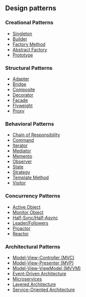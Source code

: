 <h2>Design patterns</h2>

<h3>Creational Patterns</h3>
<ul>
  <li><a href="https://www.tutorialspoint.com/design_pattern/singleton_pattern.htm" target="_blank">Singleton</a></li>
  <li><a href="https://en.wikipedia.org/wiki/Builder_pattern" target="_blank">Builder</a></li>
  <li><a href="https://en.wikipedia.org/wiki/Abstract_factory_pattern" target="_blank">Factory Method</a></li>
  <li><a href="https://softwareengineering.stackexchange.com/questions/420245/abstract-factory-pattern-for-creating-complex-shapes" target="_blank">Abstract Factory</a></li>
  <li><a href="https://www.c-sharpcorner.com/UploadFile/db2972/prototype-design-pattern-with-real-world-scenario624/" target="_blank">Prototype</a></li>
</ul>

<h3>Structural Patterns</h3>
<ul>
  <li><a href="https://www.geeksforgeeks.org/adapter-pattern/" target="_blank">Adapter</a></li>
  <li><a href="https://www.geeksforgeeks.org/bridge-design-pattern/" target="_blank">Bridge</a></li>
  <li><a href="https://en.wikipedia.org/wiki/Composite_pattern" target="_blank">Composite</a></li>
  <li><a href="https://en.wikipedia.org/wiki/Decorator_pattern" target="_blank">Decorator</a></li>
  <li><a href="https://en.wikipedia.org/wiki/Facade_pattern" target="_blank">Facade</a></li>
  <li><a href="https://www.geeksforgeeks.org/flyweight-design-pattern/" target="_blank">Flyweight</a></li>
  <li><a href="https://www.scaler.com/topics/design-patterns/proxy-design-pattern/" target="_blank">Proxy</a></li>
</ul>

<h3>Behavioral Patterns</h3>
<ul>
  <li><a href="https://en.wikipedia.org/wiki/Chain-of-responsibility_pattern" target="_blank">Chain of Responsibility</a></li>
  <li><a href="https://en.wikipedia.org/wiki/Command_pattern" target="_blank">Command</a></li>
  <li><a href="https://www.geeksforgeeks.org/iterator-pattern/" target="_blank">Iterator</a></li>
  <li><a href="https://medium.com/@andrewMacmurray/exploring-the-mediator-pattern-eadaebc871b4" target="_blank">Mediator</a></li>
  <li><a href="https://medium.com/globant/behavioral-design-pattern-7b082d98165c" target="_blank">Memento</a></li>
  <li><a href="https://youtube.com/watch?v=Ocqj4vyzeQQ" target="_blank">Observer</a></li>
  <li><a href="https://www.tutorialspoint.com/design_pattern/state_pattern.htm" target="_blank">State</a></li>
  <li><a href="https://www.tutorialspoint.com/design_pattern/strategy_pattern.htm" target="_blank">Strategy</a></li>
  <li><a href="https://medium.com/javarevisited/top-behavioral-design-patterns-with-real-examples-in-java-bcb1635bf90a" target="_blank">Template Method</a></li>
  <li><a href="https://www.geeksforgeeks.org/visitor-design-pattern/" target="_blank">Visitor</a></li>
</ul>

<h3>Concurrency Patterns</h3>
<ul>
  <li><a href="https://inpyjama.com/active-object-design-pattern-in-c/" target="_blank">Active Object</a></li>
  <li><a href="https://javarevisited.blogspot.com/2011/04/synchronization-in-java-synchronized.html" target="_blank">Monitor Object</a></li>
  <li><a href="https://java-design-patterns.com/patterns/half-sync-half-async/" target="_blank">Half-Sync/Half-Async</a></li>
  <li><a href="https://www.researchgate.net/figure/The-leader-followers-pattern_fig1_311857248" target="_blank">Leader/Followers</a></li>
  <li><a href="https://kikobeats.com/synchronously-asynchronous/" target="_blank">Proactor</a></li>
  <li><a href="https://www.javaguides.net/2023/04/reactive-programming-in-java.html" target="_blank">Reactor</a></li>
</ul>

<h3>Architectural Patterns</h3>
<ul>
  <li><a href="https://developer.mozilla.org/en-US/docs/Glossary/MVC" target="_blank">Model-View-Controller (MVC)</a></li>
  <li><a href="https://support.touchgfx.com/docs/development/ui-development/software-architecture/model-view-presenter-design-pattern" target="_blank">Model-View-Presenter (MVP)</a></li>
  <li><a href="https://www.geeksforgeeks.org/mvvm-model-view-viewmodel-architecture-pattern-in-android/" target="_blank">Model-View-ViewModel (MVVM)</a></li>
  <li><a href="https://hazelcast.com/glossary/event-driven-architecture/" target="_blank">Event-Driven Architecture</a></li>
  <li><a href="https://microservices.io/patterns/microservices.html" target="_blank">Microservices</a></li>
  <li><a href="https://www.oreilly.com/library/view/software-architecture-patterns/9781491971437/ch01.html" target="_blank">Layered Architecture</a></li>
  <li><a href="https://medium.com/design-microservices-architecture-with-patterns/service-oriented-architecture-1e4716fbca17" target="_blank">Service-Oriented Architecture</a></li>
</ul>
